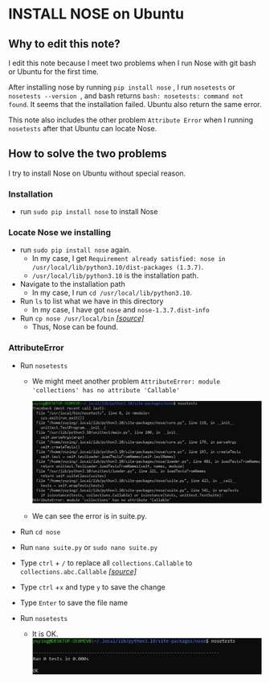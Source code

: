 # INSTALL NOSE on Ubuntu

## Why to edit this note?

I edit this note because I meet two problems when I run Nose with git bash or Ubuntu for the first time.

After installing nose by running `pip install nose` , I run `nosetests` or `nosetests --version `, and bash returns `bash: nosetests: command not found`. It seems that the installation failed. Ubuntu also return the same error.

This note also includes the other problem `Attribute Error` when I running `nosetests` after that Ubuntu can locate Nose.

## How to solve the two problems

I try to install Nose on Ubuntu without special reason. 

### Installation

- run `sudo pip install nose` to install Nose

### Locate Nose we installing

- run `sudo pip install nose` again. 
  - In my case, I get `Requirement already satisfied: nose in /usr/local/lib/python3.10/dist-packages (1.3.7)`. 
  -  `/usr/local/lib/python3.10` is the installation path.
- Navigate to the installation path
  - In my case, I run  `cd /usr/local/lib/python3.10`.
- Run `ls` to list what we have in this directory
  - In my case, I have got `nose` and `nose-1.3.7.dist-info`
- Run `cp nose /usr/local/bin` [*[source]*](https://www.cnblogs.com/meina/p/13570416.html)
  - Thus, Nose can be found.

### AttributeError

- Run `nosetests`
  - We might meet another problem  `AttributeError: module 'collections' has no attribute 'Callable'`

    ![](attributeError.JPG)

  - We can see the error is in suite.py.

- Run `cd nose`

- Run `nano suite.py` or `sudo nano suite.py`

- Type `ctrl` + `/` to replace all `collections.Callable` to `collections.abc.Callable` [*[source]*](https://stackoverflow.com/questions/69515086/error-attributeerror-collections-has-no-attribute-callable-using-beautifu)

- Type `ctrl` +`x` and type `y` to save the change

- Type `Enter` to save the file name

- Run `nosetests`

  - It is OK.
	![](Done.JPG)

